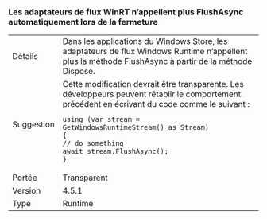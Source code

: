 ### <a name="winrt-stream-adapters-no-long-call-flushasync-automatically-on-close"></a>Les adaptateurs de flux WinRT n’appellent plus FlushAsync automatiquement lors de la fermeture

|   |   |
|---|---|
|Détails|Dans les applications du Windows Store, les adaptateurs de flux Windows Runtime n’appellent plus la méthode FlushAsync à partir de la méthode Dispose.|
|Suggestion|Cette modification devrait être transparente. Les développeurs peuvent rétablir le comportement précédent en écrivant du code comme le suivant :<pre><code class="language-csharp">using (var stream = GetWindowsRuntimeStream() as Stream)&#13;&#10;{&#13;&#10;// do something&#13;&#10;await stream.FlushAsync();&#13;&#10;}&#13;&#10;</code></pre>|
|Portée|Transparent|
|Version|4.5.1|
|Type|Runtime|

